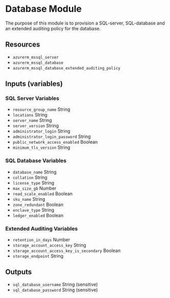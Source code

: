 # Database Module

The purpose of this module is to provision a SQL-server, SQL-database and an extended auditing policy for the database.

## Resources

- `azurerm_mssql_server`
- `azurerm_mssql_database`
- `azurerm_mssql_database_extended_auditing_policy`

## Inputs (variables)

### SQL Server Variables

- `resource_group_name` String
- `locations` String
- `server_name` String
- `server_version` String
- `administrator_login` String
- `administrator_login_password` String
- `public_network_access_enabled` Boolean
- `minimum_tls_version` String

### SQL Database Variables

- `database_name` String
- `collation` String
- `license_type` String
- `max_size_gb` Number
- `read_scale_enabled` Boolean
- `sku_name` String
- `zone_redundant` Boolean
- `enclave_type` String
- `ledger_enabled` Boolean

### Extended Auditing Variables

- `retention_in_days` Number
- `storage_account_access_key` String
- `storage_account_access_key_is_secondary` Boolean
- `storage_endpoint` String

## Outputs

- `sql_database_username` String (sensitive)
- `sql_database_password` String (sensitive)